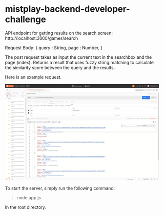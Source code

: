 # mistplay-backend-developer-challenge

API endpoint for getting results on the search screen: http://localhost:3000/games/search

Request Body: {
  query : String,
  page : Number,
  }

The post request takes as input the current text in the searchbox and the page (index). Returns a result that uses fuzzy string
matching to calculate the similarity score between the query and the results.

Here is an example request.


![Alt text](postman_example.png?raw=true "Example of search request")

To start the server, simply run the following command:

> node app.js

In the root directory.